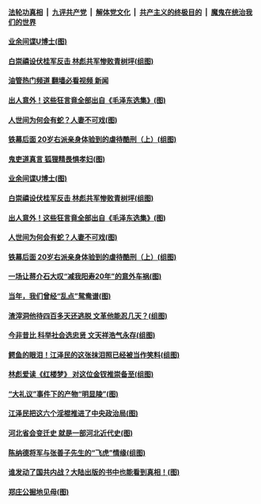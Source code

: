 ####  [法轮功真相](../../../../basic/blob/master/README.md?t=08200401) &nbsp;|&nbsp; [九评共产党](../../../../9ping.md/blob/master/README.md?t=08200401) &nbsp;|&nbsp; [解体党文化](../../../../jtdwh.md/blob/master/README.md?t=08200401)  &nbsp;|&nbsp; [共产主义的终极目的](../../../../gczydzjmd.md/blob/master/README.md?t=08200401) &nbsp;|&nbsp; [魔鬼在统治我们的世界](../../../../mgztzwmdsj.md/blob/master/README.md?t=08200401) 

#### [业余间谍U博士(图)](../pages/p6/1014684.md?t=08200401) 

#### [白崇禧设伏桂军反击 林彪共军惨败青树坪(组图)](../pages/p6/1012908.md?t=08200401) 

#### [油管热门频道 翻墙必看视频 新闻](http://45.76.130.85:81/youtube.html?08200401)

#### [出人意外！这些狂言竟全部出自《毛泽东选集》(图)](../pages/p6/1013971.md?t=08200401) 

#### [人世间为何会有蛇？人妻不可戏(图)](../pages/p6/1014624.md?t=08200401) 

#### [铁幕后面 20岁右派亲身体验到的虐待酷刑（上）(组图)](../pages/p6/1014549.md?t=08200401) 


#### [鬼吏道真言 狐狸精畏惧孝妇(图)](../pages/p6/1014697.md?t=08200401) 

#### [业余间谍U博士(图)](../pages/p6/1014684.md?t=08200401) 

#### [白崇禧设伏桂军反击 林彪共军惨败青树坪(组图)](../pages/p6/1012908.md?t=08200401) 

#### [出人意外！这些狂言竟全部出自《毛泽东选集》(图)](../pages/p6/1013971.md?t=08200401) 

#### [人世间为何会有蛇？人妻不可戏(图)](../pages/p6/1014624.md?t=08200401) 

#### [铁幕后面 20岁右派亲身体验到的虐待酷刑（上）(组图)](../pages/p6/1014549.md?t=08200401) 


#### [一场让蒋介石大叹“减我阳寿20年”的意外车祸(图)](../pages/p6/1013957.md?t=08200401) 

#### [当年，我们曾经“乱点”鸳鸯谱(图)](../pages/p6/1014389.md?t=08200401) 

#### [渣滓洞他待四百多天还逃脱 文革他能忍几天？(组图)](../pages/p6/1014470.md?t=08200401) 

#### [今非昔比 科举社会选忠贤 文天祥浩气永存(组图)](../pages/p6/1013361.md?t=08200401) 

#### [鳄鱼的眼泪！江泽民的这张抹泪照已经被当作笑料(组图)](../pages/p6/1013956.md?t=08200401) 

#### [林彪爱读《红楼梦》 对这位金钗推崇备至(组图)](../pages/p6/1014371.md?t=08200401) 


#### [“大礼议”事件下的产物“明显陵”(图)](../pages/p6/1014415.md?t=08200401) 

#### [江泽民把这六个淫棍推进了中央政治局(图)](../pages/p6/1014332.md?t=08200401) 

#### [河北省会变迁史 就是一部河北近代史(图)](../pages/p6/1014301.md?t=08200401) 

#### [陈纳德将军与张善子先生的“飞虎”情缘(组图)](../pages/p6/1014325.md?t=08200401) 

#### [谁发动了国共内战？大陆出版的书中也能看到真相！(图)](../pages/p6/1013861.md?t=08200401) 

#### [郑庄公掘地见母(图)](../pages/p6/1014303.md?t=08200401) 

<img src='http://gfw-breaker.win/goodnews/indexes/p6.md' width='0px' height='0px'/>
